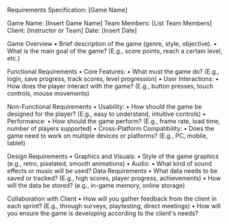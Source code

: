 Requirements Specification: [Game Name]

Game Name: [Insert Game Name]
Team Members: [List Team Members]
Client: [Instructor or Team]
Date: [Insert Date]

Game Overview
	•	Brief description of the game (genre, style, objective).
	•	What is the main goal of the game? (E.g., score points, reach a certain level, etc.)



Functional Requirements
	•	Core Features:
	•	What must the game do? (E.g., login, save progress, track scores, level progression)
	•	User Interactions:
	•	How does the player interact with the game? (E.g., button presses, touch controls, mouse movements)



Non-Functional Requirements
	•	Usability:
	•	How should the game be designed for the player? (E.g., easy to understand, intuitive controls)
	•	Performance:
	•	How should the game perform? (E.g., frame rate, load time, number of players supported)
	•	Cross-Platform Compatibility:
	•	Does the game need to work on multiple devices or platforms? (E.g., PC, mobile, tablet)


Design Requirements
	•	Graphics and Visuals:
	•	Style of the game graphics (e.g., retro, pixelated, smooth animations)
	•	Audio:
	•	What kind of sound effects or music will be used?
Data Requirements
	•	What data needs to be saved or tracked? (E.g., high scores, player progress, achievements)
	•	How will the data be stored? (e.g., in-game memory, online storage)


Collaboration with Client
	•	How will you gather feedback from the client in each sprint? (E.g., through surveys, playtesting, direct meetings)
	•	How will you ensure the game is developing according to the client's needs?
